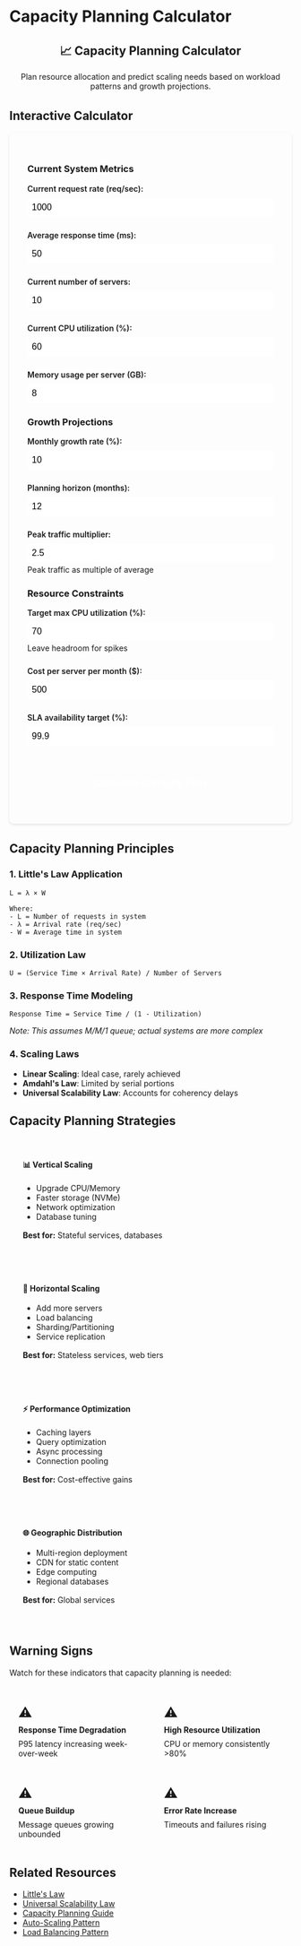 # Capacity Planning Calculator

<div class="calculator-container">
<div class="calc-header">
<h2>📈 Capacity Planning Calculator</h2>
<p>Plan resource allocation and predict scaling needs based on workload patterns and growth projections.</p>
</div>

## Interactive Calculator

<div class="calculator-tool">
<form id="capacityCalc">

### Current System Metrics
<div class="input-group">
<label for="currentRPS">Current request rate (req/sec):</label>
<input type="number" id="currentRPS" value="1000" min="0" step="100">
</div>

<div class="input-group">
<label for="avgResponseTime">Average response time (ms):</label>
<input type="number" id="avgResponseTime" value="50" min="1" step="10">
</div>

<div class="input-group">
<label for="currentServers">Current number of servers:</label>
<input type="number" id="currentServers" value="10" min="1" step="1">
</div>

<div class="input-group">
<label for="cpuUtilization">Current CPU utilization (%):</label>
<input type="number" id="cpuUtilization" value="60" min="0" max="100" step="5">
</div>

<div class="input-group">
<label for="memoryUsageGB">Memory usage per server (GB):</label>
<input type="number" id="memoryUsageGB" value="8" min="0" step="1">
</div>

### Growth Projections
<div class="input-group">
<label for="growthRate">Monthly growth rate (%):</label>
<input type="number" id="growthRate" value="10" min="0" step="1">
</div>

<div class="input-group">
<label for="planningHorizon">Planning horizon (months):</label>
<input type="number" id="planningHorizon" value="12" min="1" max="36" step="1">
</div>

<div class="input-group">
<label for="peakMultiplier">Peak traffic multiplier:</label>
<input type="number" id="peakMultiplier" value="2.5" min="1" step="0.1">
<span class="help">Peak traffic as multiple of average</span>
</div>

### Resource Constraints
<div class="input-group">
<label for="maxCPU">Target max CPU utilization (%):</label>
<input type="number" id="maxCPU" value="70" min="10" max="90" step="5">
<span class="help">Leave headroom for spikes</span>
</div>

<div class="input-group">
<label for="serverCost">Cost per server per month ($):</label>
<input type="number" id="serverCost" value="500" min="0" step="50">
</div>

<div class="input-group">
<label for="slaTarget">SLA availability target (%):</label>
<input type="number" id="slaTarget" value="99.9" min="90" max="99.999" step="0.1">
</div>

<button type="button" onclick="calculateCapacity()" class="calc-button">Calculate Capacity Plan</button>
</form>

<div id="results" class="results-panel">
<!-- Results will appear here -->
</div>
</div>

## Capacity Planning Principles

### 1. Little's Law Application
```
L = λ × W

Where:
- L = Number of requests in system
- λ = Arrival rate (req/sec)
- W = Average time in system
```

### 2. Utilization Law
```
U = (Service Time × Arrival Rate) / Number of Servers
```

### 3. Response Time Modeling
```
Response Time = Service Time / (1 - Utilization)
```
*Note: This assumes M/M/1 queue; actual systems are more complex*

### 4. Scaling Laws
- **Linear Scaling**: Ideal case, rarely achieved
- **Amdahl's Law**: Limited by serial portions
- **Universal Scalability Law**: Accounts for coherency delays

## Capacity Planning Strategies

<div class="strategy-grid">
<div class="strategy-card">
<h4>📊 Vertical Scaling</h4>
<ul>
<li>Upgrade CPU/Memory</li>
<li>Faster storage (NVMe)</li>
<li>Network optimization</li>
<li>Database tuning</li>
</ul>
<p><strong>Best for:</strong> Stateful services, databases</p>
</div>

<div class="strategy-card">
<h4>🔄 Horizontal Scaling</h4>
<ul>
<li>Add more servers</li>
<li>Load balancing</li>
<li>Sharding/Partitioning</li>
<li>Service replication</li>
</ul>
<p><strong>Best for:</strong> Stateless services, web tiers</p>
</div>

<div class="strategy-card">
<h4>⚡ Performance Optimization</h4>
<ul>
<li>Caching layers</li>
<li>Query optimization</li>
<li>Async processing</li>
<li>Connection pooling</li>
</ul>
<p><strong>Best for:</strong> Cost-effective gains</p>
</div>

<div class="strategy-card">
<h4>🌐 Geographic Distribution</h4>
<ul>
<li>Multi-region deployment</li>
<li>CDN for static content</li>
<li>Edge computing</li>
<li>Regional databases</li>
</ul>
<p><strong>Best for:</strong> Global services</p>
</div>
</div>

## Warning Signs

Watch for these indicators that capacity planning is needed:

<div class="warning-grid">
<div class="warning-item">
<span class="warning-icon">⚠️</span>
<strong>Response Time Degradation</strong>
<p>P95 latency increasing week-over-week</p>
</div>

<div class="warning-item">
<span class="warning-icon">⚠️</span>
<strong>High Resource Utilization</strong>
<p>CPU or memory consistently >80%</p>
</div>

<div class="warning-item">
<span class="warning-icon">⚠️</span>
<strong>Queue Buildup</strong>
<p>Message queues growing unbounded</p>
</div>

<div class="warning-item">
<span class="warning-icon">⚠️</span>
<strong>Error Rate Increase</strong>
<p>Timeouts and failures rising</p>
</div>
</div>

## Related Resources

- [Little's Law](/quantitative/littles-law)
- [Universal Scalability Law](/quantitative/universal-scalability)
- [Capacity Planning Guide](/quantitative/capacity-planning)
- [Auto-Scaling Pattern](/patterns/auto-scaling)
- [Load Balancing Pattern](/patterns/load-balancing)

<script>
// Enhanced capacity calculator with input validation and real-time updates
let capacityChart = null;

function validateCapacityInputs() {
    const inputs = {
        currentRPS: { value: parseFloat(document.getElementById('currentRPS').value), min: 1, max: 1000000, name: 'Request rate' },
        avgResponseTime: { value: parseFloat(document.getElementById('avgResponseTime').value), min: 1, max: 10000, name: 'Response time' },
        currentServers: { value: parseInt(document.getElementById('currentServers').value), min: 1, max: 10000, name: 'Current servers' },
        cpuUtilization: { value: parseFloat(document.getElementById('cpuUtilization').value), min: 0, max: 100, name: 'CPU utilization' },
        memoryUsageGB: { value: parseFloat(document.getElementById('memoryUsageGB').value), min: 0.1, max: 1000, name: 'Memory usage' },
        growthRate: { value: parseFloat(document.getElementById('growthRate').value), min: 0, max: 100, name: 'Growth rate' },
        planningHorizon: { value: parseInt(document.getElementById('planningHorizon').value), min: 1, max: 36, name: 'Planning horizon' },
        peakMultiplier: { value: parseFloat(document.getElementById('peakMultiplier').value), min: 1, max: 10, name: 'Peak multiplier' },
        maxCPU: { value: parseFloat(document.getElementById('maxCPU').value), min: 10, max: 90, name: 'Max CPU target' },
        serverCost: { value: parseFloat(document.getElementById('serverCost').value), min: 0, max: 100000, name: 'Server cost' },
        slaTarget: { value: parseFloat(document.getElementById('slaTarget').value), min: 90, max: 99.999, name: 'SLA target' }
    };
    
    const errors = [];
    
    for (const [key, input] of Object.entries(inputs)) {
        if (isNaN(input.value)) {
            errors.push(`${input.name} must be a number`);
        } else if (input.value < input.min || input.value > input.max) {
            errors.push(`${input.name} must be between ${input.min} and ${input.max}`);
        }
    }
    
    return { valid: errors.length === 0, errors, inputs };
}

function calculateCapacity() {
    // Validate inputs
    const validation = validateCapacityInputs();
    if (!validation.valid) {
        displayCapacityErrors(validation.errors);
        return;
    }
    
    const inputs = validation.inputs;
    const growthRate = inputs.growthRate.value / 100;
    
    // Calculate current metrics
    const currentCapacityRPS = inputs.currentRPS.value / (inputs.cpuUtilization.value / 100);
    const rpsPerServer = currentCapacityRPS / inputs.currentServers.value;
    
    // Calculate memory constraints
    const totalMemoryGB = inputs.memoryUsageGB.value * inputs.currentServers.value;
    const memoryPerRPS = totalMemoryGB / inputs.currentRPS.value;
    
    // Project growth with advanced modeling
    let projections = [];
    let cumulativeCost = 0;
    
    for (let month = 0; month <= inputs.planningHorizon.value; month++) {
        const growthFactor = Math.pow(1 + growthRate, month);
        const projectedRPS = inputs.currentRPS.value * growthFactor;
        const peakRPS = projectedRPS * inputs.peakMultiplier.value;
        
        // Calculate required servers (considering both CPU and memory)
        const cpuBasedServers = Math.ceil((peakRPS / rpsPerServer) / (inputs.maxCPU.value / 100));
        const memoryBasedServers = Math.ceil((peakRPS * memoryPerRPS) / inputs.memoryUsageGB.value);
        const requiredServers = Math.max(cpuBasedServers, memoryBasedServers);
        
        // Calculate costs
        const monthlyCost = requiredServers * inputs.serverCost.value;
        cumulativeCost += monthlyCost;
        
        // Calculate actual utilization
        const cpuUtilization = (peakRPS / (requiredServers * rpsPerServer)) * 100;
        const memoryUtilization = (peakRPS * memoryPerRPS) / (requiredServers * inputs.memoryUsageGB.value) * 100;
        const actualUtilization = Math.max(cpuUtilization, memoryUtilization);
        const headroom = 100 - actualUtilization;
        
        projections.push({
            month: month,
            avgRPS: projectedRPS,
            peakRPS: peakRPS,
            servers: requiredServers,
            cost: monthlyCost,
            cumulativeCost: cumulativeCost,
            cpuUtilization: cpuUtilization,
            memoryUtilization: memoryUtilization,
            utilization: actualUtilization,
            headroom: headroom,
            constraintType: cpuBasedServers > memoryBasedServers ? 'CPU' : 'Memory'
        });
    }
    
    // Calculate availability based on redundancy
    const n = projections[inputs.planningHorizon.value].servers;
    const redundancy = Math.max(1, Math.floor(n * 0.1)); // 10% redundancy
    const availability = calculateAvailability(n, redundancy);
    
    // Prepare data for visualization
    const capacityData = {
        projections: projections,
        currentState: {
            rpsPerServer: rpsPerServer,
            currentCapacityRPS: currentCapacityRPS,
            cpuUtilization: inputs.cpuUtilization.value,
            servers: inputs.currentServers.value,
            headroom: 100 - inputs.cpuUtilization.value
        },
        recommendations: generateCapacityRecommendations(projections, inputs, availability),
        availability: availability,
        redundancy: redundancy
    };
    
    // Display results
    displayCapacityResults(capacityData, inputs);
    
    // Show results panel with animation
    const resultsPanel = document.getElementById('results');
    resultsPanel.style.display = 'block';
    resultsPanel.scrollIntoView({ behavior: 'smooth', block: 'nearest' });
}

function generateCapacityRecommendations(projections, inputs, availability) {
    const recommendations = [];
    
    // Growth rate analysis
    if (inputs.growthRate.value > 15) {
        recommendations.push({
            type: 'warning',
            message: 'High growth rate detected. Consider implementing auto-scaling to handle volatility.'
        });
    }
    
    // Short-term capacity needs
    const sixMonthProjection = projections[Math.min(6, projections.length - 1)];
    if (sixMonthProjection.servers > inputs.currentServers.value * 1.5) {
        recommendations.push({
            type: 'urgent',
            message: `⚠️ Significant scaling needed within 6 months (${sixMonthProjection.servers} servers). Start capacity planning immediately.`
        });
    }
    
    // Utilization analysis
    if (inputs.cpuUtilization.value > 70) {
        recommendations.push({
            type: 'important',
            message: 'Current utilization is high. Consider adding servers proactively to maintain stability.'
        });
    } else if (inputs.cpuUtilization.value < 30) {
        recommendations.push({
            type: 'info',
            message: 'Low utilization detected. You may be over-provisioned and could reduce costs.'
        });
    }
    
    // Availability vs SLA
    if (availability < inputs.slaTarget.value / 100) {
        const additionalServers = Math.ceil(projections[projections.length - 1].servers * 0.15);
        recommendations.push({
            type: 'error',
            message: `Current redundancy insufficient for ${inputs.slaTarget.value}% SLA. Add ${additionalServers} redundant servers.`
        });
    }
    
    // Cost optimization
    const totalCost = projections[projections.length - 1].cumulativeCost;
    const avgMonthlyCost = totalCost / projections.length;
    if (avgMonthlyCost > inputs.serverCost.value * inputs.currentServers.value * 2) {
        recommendations.push({
            type: 'important',
            message: 'Infrastructure costs will more than double. Consider architectural optimizations to reduce server requirements.'
        });
    }
    
    return recommendations;
}

function displayCapacityResults(data, inputs) {
    let resultsHTML = `
        <h3>📊 Capacity Planning Analysis</h3>
        
        <div class="capacity-summary">
            <div class="summary-cards-grid">
                <div class="summary-metric-card">
                    <div class="metric-icon">⚡</div>
                    <div class="metric-content">
                        <div class="metric-value">${data.currentState.rpsPerServer.toFixed(0)}</div>
                        <div class="metric-label">RPS per Server</div>
                    </div>
                </div>
                <div class="summary-metric-card">
                    <div class="metric-icon">📈</div>
                    <div class="metric-content">
                        <div class="metric-value">${data.currentState.currentCapacityRPS.toFixed(0)}</div>
                        <div class="metric-label">Max Capacity (RPS)</div>
                    </div>
                </div>
                <div class="summary-metric-card ${data.currentState.headroom < 30 ? 'warning' : 'success'}">
                    <div class="metric-icon">💨</div>
                    <div class="metric-content">
                        <div class="metric-value">${data.currentState.headroom.toFixed(1)}%</div>
                        <div class="metric-label">Current Headroom</div>
                    </div>
                </div>
                <div class="summary-metric-card">
                    <div class="metric-icon">✅</div>
                    <div class="metric-content">
                        <div class="metric-value">${(data.availability * 100).toFixed(3)}%</div>
                        <div class="metric-label">Projected Availability</div>
                    </div>
                </div>
            </div>
        </div>
        
        <div class="projection-summary">
            <h4>📅 ${inputs.planningHorizon.value}-Month Projection</h4>
            <div class="projection-cards">
                <div class="projection-card growth">
                    <div class="card-icon">📈</div>
                    <h5>Traffic Growth</h5>
                    <div class="big-number">${((Math.pow(1 + inputs.growthRate.value / 100, inputs.planningHorizon.value) - 1) * 100).toFixed(0)}%</div>
                    <div class="card-details">
                        <p>From ${inputs.currentRPS.value.toLocaleString()} to ${data.projections[data.projections.length - 1].avgRPS.toFixed(0).toLocaleString()} RPS</p>
                        <p class="peak-info">Peak: ${data.projections[data.projections.length - 1].peakRPS.toFixed(0).toLocaleString()} RPS</p>
                    </div>
                </div>
                <div class="projection-card servers">
                    <div class="card-icon">🖥️</div>
                    <h5>Infrastructure Scale</h5>
                    <div class="big-number">${data.projections[data.projections.length - 1].servers}</div>
                    <div class="card-details">
                        <p>Up from ${inputs.currentServers.value} servers</p>
                        <p class="increase">+${((data.projections[data.projections.length - 1].servers / inputs.currentServers.value - 1) * 100).toFixed(0)}% increase</p>
                    </div>
                </div>
                <div class="projection-card cost">
                    <div class="card-icon">💰</div>
                    <h5>Total Investment</h5>
                    <div class="big-number">$${(data.projections[data.projections.length - 1].cumulativeCost / 1000).toFixed(0)}k</div>
                    <div class="card-details">
                        <p>Monthly avg: $${(data.projections[data.projections.length - 1].cost).toLocaleString()}</p>
                        <p class="roi">Per server: $${inputs.serverCost.value}</p>
                    </div>
                </div>
            </div>
        </div>
        
        <div class="charts-section">
            <div class="chart-container">
                <h4>📊 Capacity Growth Timeline</h4>
                <canvas id="capacityChart" width="800" height="400"></canvas>
            </div>
            <div class="chart-container">
                <h4>💵 Cost Projection</h4>
                <canvas id="costChart" width="800" height="300"></canvas>
            </div>
        </div>
        
        <div class="recommendations-section">
            <h4>💡 Strategic Recommendations</h4>
            <div class="recommendations-grid">
    `;
    
    // Add intelligent recommendations
    data.recommendations.forEach(rec => {
        resultsHTML += `
            <div class="recommendation-card ${rec.type}">
                <div class="rec-icon">${rec.type === 'urgent' ? '🚨' : rec.type === 'error' ? '❌' : rec.type === 'warning' ? '⚠️' : rec.type === 'important' ? '📌' : 'ℹ️'}</div>
                <div class="rec-content">${rec.message}</div>
            </div>
        `;
    });
    
    resultsHTML += `
            </div>
        </div>
        
        <div class="scaling-roadmap">
            <h4>🗺️ Scaling Roadmap</h4>
            <div class="timeline">
                <div class="timeline-item immediate">
                    <div class="timeline-marker">Now</div>
                    <div class="timeline-content">
                        <h5>Quick Wins</h5>
                        <ul>
                            <li>Optimize queries & indexes</li>
                            <li>Enable compression</li>
                            <li>Tune connection pools</li>
                        </ul>
                        <div class="impact">10-20% improvement</div>
                    </div>
                </div>
                <div class="timeline-item short-term">
                    <div class="timeline-marker">1-3 mo</div>
                    <div class="timeline-content">
                        <h5>Tactical Improvements</h5>
                        <ul>
                            <li>Implement caching layer</li>
                            <li>Add read replicas</li>
                            <li>Enable auto-scaling</li>
                        </ul>
                        <div class="impact">30-50% capacity gain</div>
                    </div>
                </div>
                <div class="timeline-item medium-term">
                    <div class="timeline-marker">3-6 mo</div>
                    <div class="timeline-content">
                        <h5>Strategic Scaling</h5>
                        <ul>
                            <li>Horizontal partitioning</li>
                            <li>Microservices split</li>
                            <li>CDN deployment</li>
                        </ul>
                        <div class="impact">2-5x capacity</div>
                    </div>
                </div>
                <div class="timeline-item long-term">
                    <div class="timeline-marker">6-12 mo</div>
                    <div class="timeline-content">
                        <h5>Architecture Evolution</h5>
                        <ul>
                            <li>Event-driven design</li>
                            <li>Serverless migration</li>
                            <li>Global distribution</li>
                        </ul>
                        <div class="impact">10x+ scalability</div>
                    </div>
                </div>
            </div>
        </div>
        
        <div class="detailed-projections">
            <h4>📋 Detailed Monthly Projections</h4>
            <div class="projection-table-container">
                <table class="projection-table">
                    <thead>
                        <tr>
                            <th>Month</th>
                            <th>Avg RPS</th>
                            <th>Peak RPS</th>
                            <th>Servers</th>
                            <th>CPU %</th>
                            <th>Memory %</th>
                            <th>Monthly Cost</th>
                            <th>Constraint</th>
                        </tr>
                    </thead>
                    <tbody>
    `;
    
    // Show key milestone months
    const milestones = [0, 3, 6, 12, 18, 24, data.projections.length - 1];
    milestones.forEach(month => {
        if (month < data.projections.length) {
            const proj = data.projections[month];
            resultsHTML += `
                <tr class="${proj.utilization > 80 ? 'high-util' : ''}">
                    <td>${month}</td>
                    <td>${proj.avgRPS.toFixed(0).toLocaleString()}</td>
                    <td>${proj.peakRPS.toFixed(0).toLocaleString()}</td>
                    <td>${proj.servers}</td>
                    <td>${proj.cpuUtilization.toFixed(1)}%</td>
                    <td>${proj.memoryUtilization.toFixed(1)}%</td>
                    <td>$${proj.cost.toLocaleString()}</td>
                    <td><span class="constraint-badge ${proj.constraintType.toLowerCase()}">${proj.constraintType}</span></td>
                </tr>
            `;
        }
    });
    
    resultsHTML += `
                    </tbody>
                </table>
            </div>
        </div>
    `;
    
    document.getElementById('results').innerHTML = resultsHTML;
    
    // Draw interactive charts
    drawCapacityChart(data.projections);
    drawCostChart(data.projections);
}

function displayCapacityErrors(errors) {
    let errorHTML = '<div class="error-container"><h4>⚠️ Input Validation Errors</h4><ul>';
    errors.forEach(error => {
        errorHTML += `<li>${error}</li>`;
    });
    errorHTML += '</ul></div>';
    
    const resultsDiv = document.getElementById('results');
    resultsDiv.innerHTML = errorHTML;
    resultsDiv.style.display = 'block';
}

function calculateAvailability(servers, redundancy) {
    // Simplified availability calculation
    const serverAvailability = 0.99; // 99% per server
    const requiredServers = servers - redundancy;
    
    // Probability that at least requiredServers are available
    let availability = 0;
    for (let k = requiredServers; k <= servers; k++) {
        availability += binomial(servers, k) * 
                       Math.pow(serverAvailability, k) * 
                       Math.pow(1 - serverAvailability, servers - k);
    }
    
    return availability;
}

function binomial(n, k) {
    return factorial(n) / (factorial(k) * factorial(n - k));
}

function factorial(n) {
    if (n <= 1) return 1;
    return n * factorial(n - 1);
}

function drawCapacityChart(projections) {
    const canvas = document.getElementById('capacityChart');
    if (!canvas) return;
    
    const ctx = canvas.getContext('2d');
    const width = canvas.width;
    const height = canvas.height;
    const padding = 60;
    
    // Clear canvas
    ctx.clearRect(0, 0, width, height);
    
    // Find max values for scaling
    const maxServers = Math.max(...projections.map(p => p.servers));
    const maxRPS = Math.max(...projections.map(p => p.peakRPS));
    const maxUtil = 100;
    
    // Draw grid lines
    ctx.strokeStyle = '#e0e0e0';
    ctx.lineWidth = 1;
    for (let i = 0; i <= 10; i++) {
        const y = padding + (i / 10) * (height - 2 * padding);
        ctx.beginPath();
        ctx.moveTo(padding, y);
        ctx.lineTo(width - padding, y);
        ctx.stroke();
    }
    
    // Draw axes
    ctx.strokeStyle = '#666';
    ctx.lineWidth = 2;
    ctx.beginPath();
    ctx.moveTo(padding, padding);
    ctx.lineTo(padding, height - padding);
    ctx.lineTo(width - padding, height - padding);
    ctx.stroke();
    
    // Draw server count line
    ctx.strokeStyle = '#5448C8';
    ctx.lineWidth = 3;
    ctx.beginPath();
    projections.forEach((p, i) => {
        const x = padding + (i / (projections.length - 1)) * (width - 2 * padding);
        const y = height - padding - (p.servers / maxServers) * (height - 2 * padding);
        if (i === 0) ctx.moveTo(x, y);
        else ctx.lineTo(x, y);
        
        // Draw data points
        ctx.fillStyle = '#5448C8';
        ctx.beginPath();
        ctx.arc(x, y, 4, 0, 2 * Math.PI);
        ctx.fill();
    });
    ctx.stroke();
    
    // Draw RPS line
    ctx.strokeStyle = '#00BCD4';
    ctx.lineWidth = 3;
    ctx.beginPath();
    projections.forEach((p, i) => {
        const x = padding + (i / (projections.length - 1)) * (width - 2 * padding);
        const y = height - padding - (p.peakRPS / maxRPS) * (height - 2 * padding);
        if (i === 0) ctx.moveTo(x, y);
        else ctx.lineTo(x, y);
    });
    ctx.stroke();
    
    // Draw utilization line
    ctx.strokeStyle = '#FF9800';
    ctx.lineWidth = 2;
    ctx.setLineDash([5, 5]);
    ctx.beginPath();
    projections.forEach((p, i) => {
        const x = padding + (i / (projections.length - 1)) * (width - 2 * padding);
        const y = height - padding - (p.utilization / maxUtil) * (height - 2 * padding);
        if (i === 0) ctx.moveTo(x, y);
        else ctx.lineTo(x, y);
    });
    ctx.stroke();
    ctx.setLineDash([]);
    
    // Draw labels
    ctx.fillStyle = '#333';
    ctx.font = '14px sans-serif';
    ctx.textAlign = 'center';
    ctx.fillText('Months', width / 2, height - 20);
    
    // Y-axis labels
    ctx.textAlign = 'right';
    ctx.font = '12px sans-serif';
    for (let i = 0; i <= 5; i++) {
        const y = height - padding - (i / 5) * (height - 2 * padding);
        ctx.fillText(`${Math.round(maxServers * i / 5)}`, padding - 10, y + 4);
    }
    
    // Legend
    const legendX = width - 200;
    const legendY = padding;
    
    ctx.fillStyle = '#5448C8';
    ctx.fillRect(legendX, legendY, 20, 3);
    ctx.fillStyle = '#333';
    ctx.textAlign = 'left';
    ctx.fillText('Servers', legendX + 30, legendY + 5);
    
    ctx.fillStyle = '#00BCD4';
    ctx.fillRect(legendX, legendY + 20, 20, 3);
    ctx.fillStyle = '#333';
    ctx.fillText('Peak RPS', legendX + 30, legendY + 25);
    
    ctx.strokeStyle = '#FF9800';
    ctx.setLineDash([5, 5]);
    ctx.beginPath();
    ctx.moveTo(legendX, legendY + 42);
    ctx.lineTo(legendX + 20, legendY + 42);
    ctx.stroke();
    ctx.setLineDash([]);
    ctx.fillStyle = '#333';
    ctx.fillText('Utilization %', legendX + 30, legendY + 45);
    
    // Title
    ctx.font = 'bold 16px sans-serif';
    ctx.fillStyle = '#333';
    ctx.textAlign = 'center';
    ctx.fillText('Infrastructure Growth Projection', width / 2, 30);
}

function drawCostChart(projections) {
    const canvas = document.getElementById('costChart');
    if (!canvas) return;
    
    const ctx = canvas.getContext('2d');
    const width = canvas.width;
    const height = canvas.height;
    const padding = 60;
    
    // Clear canvas
    ctx.clearRect(0, 0, width, height);
    
    const maxCost = Math.max(...projections.map(p => p.cost));
    const maxCumulative = projections[projections.length - 1].cumulativeCost;
    
    // Draw axes
    ctx.strokeStyle = '#666';
    ctx.lineWidth = 2;
    ctx.beginPath();
    ctx.moveTo(padding, padding);
    ctx.lineTo(padding, height - padding);
    ctx.lineTo(width - padding, height - padding);
    ctx.stroke();
    
    // Draw monthly cost bars
    const barWidth = (width - 2 * padding) / projections.length - 5;
    projections.forEach((p, i) => {
        const x = padding + i * ((width - 2 * padding) / projections.length) + 2.5;
        const barHeight = (p.cost / maxCost) * (height - 2 * padding);
        const y = height - padding - barHeight;
        
        // Draw bar
        const gradient = ctx.createLinearGradient(0, y, 0, height - padding);
        gradient.addColorStop(0, '#4CAF50');
        gradient.addColorStop(1, '#2E7D32');
        ctx.fillStyle = gradient;
        ctx.fillRect(x, y, barWidth, barHeight);
        
        // Add cost label on significant months
        if (i % Math.ceil(projections.length / 6) === 0) {
            ctx.fillStyle = '#333';
            ctx.font = '10px sans-serif';
            ctx.textAlign = 'center';
            ctx.fillText(`$${(p.cost / 1000).toFixed(0)}k`, x + barWidth / 2, y - 5);
        }
    });
    
    // Draw cumulative cost line
    ctx.strokeStyle = '#F44336';
    ctx.lineWidth = 3;
    ctx.beginPath();
    projections.forEach((p, i) => {
        const x = padding + (i / (projections.length - 1)) * (width - 2 * padding);
        const y = height - padding - (p.cumulativeCost / maxCumulative) * (height - 2 * padding);
        if (i === 0) ctx.moveTo(x, y);
        else ctx.lineTo(x, y);
    });
    ctx.stroke();
    
    // Labels
    ctx.fillStyle = '#333';
    ctx.font = '12px sans-serif';
    ctx.textAlign = 'center';
    ctx.fillText('Months', width / 2, height - 20);
    
    // Title
    ctx.font = 'bold 16px sans-serif';
    ctx.textAlign = 'center';
    ctx.fillText('Cost Projection Analysis', width / 2, 30);
}

// Add real-time input validation
document.addEventListener('DOMContentLoaded', function() {
    const inputs = document.querySelectorAll('input[type="number"]');
    inputs.forEach(input => {
        input.addEventListener('input', function() {
            const value = parseFloat(this.value);
            const min = parseFloat(this.min);
            const max = parseFloat(this.max);
            
            if (isNaN(value) || value < min || value > max) {
                this.style.borderColor = '#ff6b6b';
            } else {
                this.style.borderColor = '#51cf66';
            }
        });
    });
});
</script>

<style>
.calculator-container {
    max-width: 1200px;
    margin: 0 auto;
}

.calc-header {
    text-align: center;
    margin-bottom: 2rem;
}

.calculator-tool {
    background: var(--md-code-bg-color);
    padding: 2rem;
    border-radius: 8px;
    margin-bottom: 2rem;
    box-shadow: 0 2px 4px rgba(0,0,0,0.1);
}

.input-group {
    margin-bottom: 1.5rem;
}

.input-group label {
    display: block;
    font-weight: 600;
    margin-bottom: 0.5rem;
}

.input-group input {
    width: 100%;
    padding: 0.5rem;
    border: 2px solid var(--md-default-fg-color--lighter);
    border-radius: 4px;
    font-size: 1rem;
    transition: border-color 0.3s ease;
}

.input-group input:focus {
    outline: none;
    border-color: var(--md-primary-fg-color);
}

.input-group .help {
    display: block;
    font-size: 0.875rem;
    color: var(--md-default-fg-color--light);
    margin-top: 0.25rem;
}

.calc-button {
    width: 100%;
    padding: 1rem;
    background: var(--md-primary-fg-color);
    color: white;
    border: none;
    border-radius: 4px;
    font-size: 1.1rem;
    font-weight: 600;
    cursor: pointer;
    margin-top: 1rem;
    transition: all 0.3s ease;
}

.calc-button:hover {
    background: var(--md-primary-fg-color--dark);
    transform: translateY(-2px);
    box-shadow: 0 4px 8px rgba(0,0,0,0.2);
}

.results-panel {
    margin-top: 2rem;
    display: none;
    animation: fadeIn 0.5s ease;
}

@keyframes fadeIn {
    from { opacity: 0; transform: translateY(20px); }
    to { opacity: 1; transform: translateY(0); }
}

.capacity-summary {
    margin-bottom: 2rem;
}

.summary-cards-grid {
    display: grid;
    grid-template-columns: repeat(auto-fit, minmax(250px, 1fr));
    gap: 1.5rem;
}

.summary-metric-card {
    display: flex;
    align-items: center;
    padding: 1.5rem;
    background: white;
    border-radius: 12px;
    box-shadow: 0 4px 12px rgba(0,0,0,0.1);
    transition: transform 0.3s ease;
}

.summary-metric-card:hover {
    transform: translateY(-4px);
    box-shadow: 0 6px 20px rgba(0,0,0,0.15);
}

.summary-metric-card.warning {
    background: linear-gradient(135deg, #fff8e1 0%, #ffecb3 100%);
    border: 2px solid #ffc107;
}

.summary-metric-card.success {
    background: linear-gradient(135deg, #e8f5e9 0%, #c8e6c9 100%);
    border: 2px solid #4caf50;
}

.metric-icon {
    font-size: 2.5rem;
    margin-right: 1rem;
}

.metric-content {
    flex: 1;
}

.metric-value {
    font-size: 2rem;
    font-weight: 700;
    color: var(--md-primary-fg-color);
    line-height: 1;
}

.metric-label {
    font-size: 0.875rem;
    color: var(--md-default-fg-color--light);
    margin-top: 0.25rem;
}

.projection-summary {
    margin: 2rem 0;
    padding: 2rem;
    background: var(--md-code-bg-color);
    border-radius: 12px;
}

.projection-cards {
    display: grid;
    grid-template-columns: repeat(auto-fit, minmax(300px, 1fr));
    gap: 1.5rem;
    margin-top: 1.5rem;
}

.projection-card {
    padding: 2rem;
    background: white;
    border-radius: 12px;
    box-shadow: 0 4px 12px rgba(0,0,0,0.1);
    text-align: center;
    position: relative;
    overflow: hidden;
}

.projection-card.growth {
    background: linear-gradient(135deg, #e3f2fd 0%, #bbdefb 100%);
}

.projection-card.servers {
    background: linear-gradient(135deg, #f3e5f5 0%, #e1bee7 100%);
}

.projection-card.cost {
    background: linear-gradient(135deg, #fff3e0 0%, #ffe0b2 100%);
}

.card-icon {
    font-size: 3rem;
    margin-bottom: 1rem;
}

.projection-card h5 {
    margin: 0 0 1rem 0;
    font-size: 1.1rem;
    color: var(--md-default-fg-color);
}

.big-number {
    font-size: 3rem;
    font-weight: 700;
    color: var(--md-primary-fg-color);
    margin: 0.5rem 0;
}

.card-details p {
    margin: 0.25rem 0;
    font-size: 0.9rem;
}

.card-details .peak-info {
    color: var(--md-default-fg-color--light);
    font-size: 0.8rem;
}

.card-details .increase {
    color: #f57c00;
    font-weight: 600;
}

.card-details .roi {
    color: var(--md-default-fg-color--light);
}

.charts-section {
    margin: 2rem 0;
}

.chart-container {
    margin-bottom: 2rem;
    padding: 2rem;
    background: white;
    border-radius: 12px;
    box-shadow: 0 4px 12px rgba(0,0,0,0.1);
}

.chart-container h4 {
    margin-top: 0;
    margin-bottom: 1rem;
    color: var(--md-primary-fg-color);
}

#capacityChart, #costChart {
    max-width: 100%;
    height: auto;
}

.recommendations-section {
    margin: 2rem 0;
    padding: 2rem;
    background: var(--md-code-bg-color);
    border-radius: 12px;
}

.recommendations-grid {
    display: grid;
    gap: 1rem;
    margin-top: 1rem;
}

.recommendation-card {
    display: flex;
    align-items: center;
    padding: 1rem 1.5rem;
    border-radius: 8px;
    transition: transform 0.3s ease;
}

.recommendation-card:hover {
    transform: translateX(4px);
}

.recommendation-card.urgent {
    background: #ffebee;
    border-left: 4px solid #f44336;
}

.recommendation-card.error {
    background: #ffcdd2;
    border-left: 4px solid #d32f2f;
}

.recommendation-card.warning {
    background: #fff8e1;
    border-left: 4px solid #ffc107;
}

.recommendation-card.important {
    background: #e8eaf6;
    border-left: 4px solid #3f51b5;
}

.recommendation-card.info {
    background: #e3f2fd;
    border-left: 4px solid #2196f3;
}

.rec-icon {
    font-size: 1.5rem;
    margin-right: 1rem;
}

.rec-content {
    flex: 1;
    font-size: 0.95rem;
}

.scaling-roadmap {
    margin: 2rem 0;
    padding: 2rem;
    background: var(--md-code-bg-color);
    border-radius: 12px;
}

.timeline {
    position: relative;
    padding-left: 40px;
}

.timeline:before {
    content: '';
    position: absolute;
    left: 15px;
    top: 0;
    bottom: 0;
    width: 2px;
    background: var(--md-primary-fg-color);
}

.timeline-item {
    position: relative;
    margin-bottom: 2rem;
    padding-left: 30px;
}

.timeline-marker {
    position: absolute;
    left: -25px;
    top: 0;
    background: var(--md-primary-fg-color);
    color: white;
    padding: 0.25rem 0.75rem;
    border-radius: 20px;
    font-size: 0.8rem;
    font-weight: 600;
}

.timeline-content {
    background: white;
    padding: 1.5rem;
    border-radius: 8px;
    box-shadow: 0 2px 8px rgba(0,0,0,0.1);
}

.timeline-content h5 {
    margin-top: 0;
    color: var(--md-primary-fg-color);
}

.timeline-content ul {
    margin: 0.5rem 0;
    padding-left: 1.5rem;
}

.timeline-content .impact {
    margin-top: 1rem;
    padding: 0.5rem 1rem;
    background: var(--md-primary-fg-color--light);
    border-radius: 4px;
    font-weight: 600;
    text-align: center;
}

.detailed-projections {
    margin: 2rem 0;
    padding: 2rem;
    background: var(--md-code-bg-color);
    border-radius: 12px;
}

.projection-table-container {
    overflow-x: auto;
    margin-top: 1rem;
}

.projection-table {
    width: 100%;
    border-collapse: collapse;
    background: white;
    border-radius: 8px;
    overflow: hidden;
}

.projection-table thead {
    background: var(--md-primary-fg-color);
    color: white;
}

.projection-table th {
    padding: 1rem;
    text-align: left;
    font-weight: 600;
}

.projection-table td {
    padding: 1rem;
    border-bottom: 1px solid var(--md-default-fg-color--lighter);
}

.projection-table tr.high-util {
    background: #fff3cd;
}

.constraint-badge {
    display: inline-block;
    padding: 0.25rem 0.75rem;
    border-radius: 12px;
    font-size: 0.8rem;
    font-weight: 600;
}

.constraint-badge.cpu {
    background: #e3f2fd;
    color: #1976d2;
}

.constraint-badge.memory {
    background: #f3e5f5;
    color: #7b1fa2;
}

.error-container {
    padding: 1.5rem;
    background: #ffebee;
    border: 2px solid #f44336;
    border-radius: 8px;
    margin: 1rem 0;
}

.error-container h4 {
    margin-top: 0;
    color: #c62828;
}

.error-container ul {
    margin: 0.5rem 0;
    padding-left: 1.5rem;
}

.error-container li {
    color: #c62828;
}

.strategy-grid {
    display: grid;
    grid-template-columns: repeat(auto-fit, minmax(250px, 1fr));
    gap: 1rem;
    margin: 2rem 0;
}

.strategy-card {
    padding: 1.5rem;
    background: var(--md-code-bg-color);
    border-radius: 8px;
    transition: transform 0.3s ease;
}

.strategy-card:hover {
    transform: translateY(-4px);
    box-shadow: 0 4px 12px rgba(0,0,0,0.1);
}

.strategy-card h4 {
    margin-top: 0;
    color: var(--md-primary-fg-color);
}

.strategy-card ul {
    margin: 0.5rem 0;
}

.strategy-card p {
    margin-top: 1rem;
    font-size: 0.875rem;
    color: var(--md-default-fg-color--light);
}

.warning-grid {
    display: grid;
    grid-template-columns: repeat(auto-fit, minmax(220px, 1fr));
    gap: 1rem;
    margin: 2rem 0;
}

.warning-item {
    padding: 1rem;
    background: var(--md-warning-bg-color);
    border-radius: 8px;
    border-left: 4px solid var(--md-warning-fg-color);
    transition: transform 0.3s ease;
}

.warning-item:hover {
    transform: translateX(4px);
}

.warning-icon {
    font-size: 1.5rem;
    margin-right: 0.5rem;
}

.warning-item strong {
    display: block;
    margin: 0.5rem 0;
}

.warning-item p {
    margin: 0;
    font-size: 0.875rem;
    color: var(--md-default-fg-color--light);
}

@media (max-width: 768px) {
    .calculator-tool {
        padding: 1rem;
    }
    
    .summary-cards-grid,
    .projection-cards,
    .strategy-grid,
    .warning-grid {
        grid-template-columns: 1fr;
    }
    
    .big-number {
        font-size: 2rem;
    }
    
    .timeline {
        padding-left: 20px;
    }
    
    .timeline-item {
        padding-left: 20px;
    }
    
    .projection-table {
        font-size: 0.875rem;
    }
    
    .projection-table th,
    .projection-table td {
        padding: 0.5rem;
    }
}
</style>
</div>